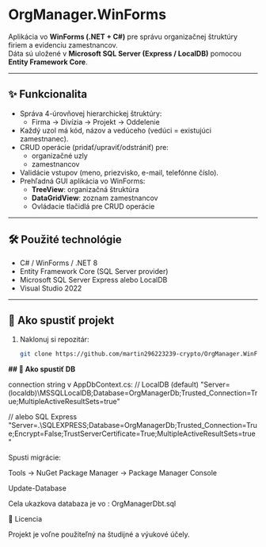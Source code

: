 # OrgManager.WinForms

Aplikácia vo **WinForms (.NET + C#)** pre správu organizačnej štruktúry firiem a evidenciu zamestnancov.  
Dáta sú uložené v **Microsoft SQL Server (Express / LocalDB)** pomocou **Entity Framework Core**.

---

## ✨ Funkcionalita
- Správa 4-úrovňovej hierarchickej štruktúry:
  - Firma → Divízia → Projekt → Oddelenie
- Každý uzol má kód, názov a vedúceho (vedúci = existujúci zamestnanec).
- CRUD operácie (pridať/upraviť/odstrániť) pre:
  - organizačné uzly
  - zamestnancov
- Validácie vstupov (meno, priezvisko, e-mail, telefónne číslo).
- Prehľadná GUI aplikácia vo WinForms:
  - **TreeView**: organizačná štruktúra
  - **DataGridView**: zoznam zamestnancov
  - Ovládacie tlačidlá pre CRUD operácie

---

## 🛠 Použité technológie
- C# / WinForms / .NET 8
- Entity Framework Core (SQL Server provider)
- Microsoft SQL Server Express alebo LocalDB
- Visual Studio 2022

---

## 🚀 Ako spustiť projekt
1. Naklonuj si repozitár:
   ```bash
   git clone https://github.com/martin296223239-crypto/OrgManager.WinForms.git

**## 🚀 Ako spustiť DB**

connection string v AppDbContext.cs:
   // LocalDB (default)
"Server=(localdb)\\MSSQLLocalDB;Database=OrgManagerDb;Trusted_Connection=True;MultipleActiveResultSets=true"

// alebo SQL Express
"Server=.\\SQLEXPRESS;Database=OrgManagerDb;Trusted_Connection=True;Encrypt=False;TrustServerCertificate=True;MultipleActiveResultSets=true"

Spusti migrácie:

Tools → NuGet Package Manager → Package Manager Console

Update-Database



Cela ukazkova databaza je vo : OrgManagerDbt.sql




📜 Licencia

Projekt je voľne použiteľný na študijné a výukové účely.

